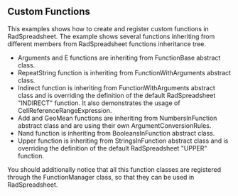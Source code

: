 ## Custom Functions
This examples shows how to create and register custom functions in RadSpreadsheet.
The example shows several functions inheriting from different members from RadSpreadsheet functions inheritance tree.
 - Arguments and E functions are inheriting from FunctionBase abstract class.
 - RepeatString function is inheriting from FunctionWithArguments abstract class.
 - Indirect function is inheriting from FunctionWithArguments abstract class and is overriding the definition of the default RadSpreadsheet "INDIRECT" function. It also demonstrates the usage of CellReferenceRangeExpression.
 - Add and GeoMean functions are inheriting from NumbersInFunction abstract class and are using their own ArgumentConversionRules.
 - Nand function is inheriting from BooleansInFunction abstract class.
 - Upper function is inheriting from StringsInFunction abstract class and is overriding the definition of the default RadSpreadsheet "UPPER" function.
 
You should additionally notice that all this function classes are registered through the FunctionManager class, so that they can be used in RadSpreadsheet.

[//]: <keywords: cell,reference,range,expression,add,geomean,nand,upper,indirect>